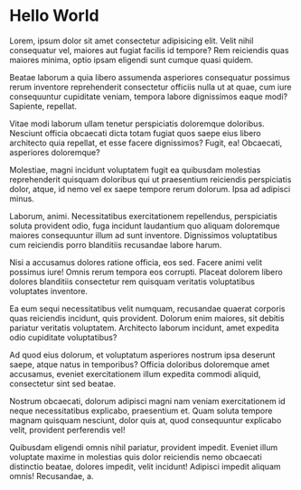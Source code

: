 # Hello World

<p>Lorem, ipsum dolor sit amet consectetur adipisicing elit. Velit nihil consequatur vel, maiores aut fugiat facilis
        id tempore? Rem reiciendis quas maiores minima, optio ipsam eligendi sunt cumque quasi quidem.</p>
    <p>Beatae laborum a quia libero assumenda asperiores consequatur possimus rerum inventore reprehenderit consectetur
        officiis nulla ut at quae, cum iure consequuntur cupiditate veniam, tempora labore dignissimos eaque modi?
        Sapiente, repellat.</p>
    <p>Vitae modi laborum ullam tenetur perspiciatis doloremque doloribus. Nesciunt officia obcaecati dicta totam fugiat
        quos saepe eius libero architecto quia repellat, et esse facere dignissimos? Fugit, ea! Obcaecati, asperiores
        doloremque?</p>
    <p>Molestiae, magni incidunt voluptatem fugit ea quibusdam molestias reprehenderit quisquam doloribus qui ut
        praesentium reiciendis perspiciatis dolor, atque, id nemo vel ex saepe tempore rerum dolorum. Ipsa ad adipisci
        minus.</p>
    <p>Laborum, animi. Necessitatibus exercitationem repellendus, perspiciatis soluta provident odio, fuga incidunt
        laudantium quo aliquam doloremque maiores consequuntur illum ad sunt inventore. Dignissimos voluptatibus cum
        reiciendis porro blanditiis recusandae labore harum.</p>
    <p>Nisi a accusamus dolores ratione officia, eos sed. Facere animi velit possimus iure! Omnis rerum tempora eos
        corrupti. Placeat dolorem libero dolores blanditiis consectetur rem quisquam veritatis voluptatibus voluptates
        inventore.</p>
    <p>Ea eum sequi necessitatibus velit numquam, recusandae quaerat corporis quas reiciendis incidunt, quis provident.
        Dolorum enim maiores, sit debitis pariatur veritatis voluptatem. Architecto laborum incidunt, amet expedita odio
        cupiditate voluptatibus?</p>
    <p>Ad quod eius dolorum, et voluptatum asperiores nostrum ipsa deserunt saepe, atque natus in temporibus? Officia
        doloribus doloremque amet accusamus, eveniet exercitationem illum expedita commodi aliquid, consectetur sint sed
        beatae.</p>
    <p>Nostrum obcaecati, dolorum adipisci magni nam veniam exercitationem id neque necessitatibus explicabo,
        praesentium et. Quam soluta tempore magnam quisquam nesciunt, dolor quis at, quod consequuntur explicabo velit,
        provident perferendis vel!</p>
    <p>Quibusdam eligendi omnis nihil pariatur, provident impedit. Eveniet illum voluptate maxime in molestias quis
        dolor reiciendis nemo obcaecati distinctio beatae, dolores impedit, velit incidunt! Adipisci impedit aliquam
        omnis! Recusandae, a.</p>
